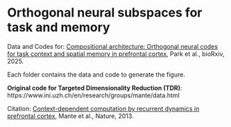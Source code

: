 # Orthogonal neural subspaces for task and memory
Data and Codes for: <a href="https://doi.org/10.1101/2025.02.25.640211" target="_blank">Compositional architecture: Orthogonal neural codes for task context and spatial memory in prefrontal cortex</a>, Park et al., bioRxiv, 2025.
<p></p>
Each folder contains the data and code to generate the figure.
<p></p>
<b>Original code for Targeted Dimensionality Reduction (TDR)</b>:
https://www.ini.uzh.ch/en/research/groups/mante/data.html
<p></p>
Citation: <a href="https://www.nature.com/articles/nature127421" target="_blank">Context-dependent computation by recurrent dynamics in prefrontal cortex</a>, Mante et al., Nature, 2013.
